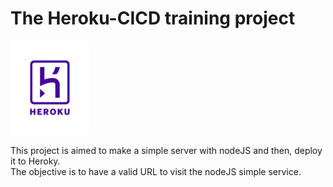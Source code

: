 # The Heroku-CICD training project

![alt-text](./pictures/heroku.png "Heroku")

This project is aimed to make a simple server with nodeJS and then, deploy
it to Heroky.<br/>
The objective is to have a valid URL to visit the nodeJS simple service.
